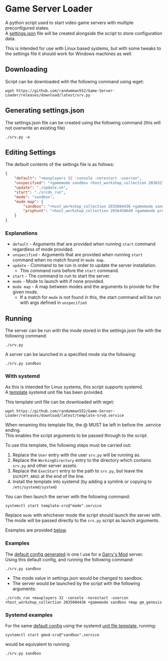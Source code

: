 # Game Server Loader
A python script used to start video game servers with multiple preconfigured states.\
A [settings.json](#editing-settings) file will be created alongside the script to store configuration data.

This is intended for use with Linux based systems, 
but with some tweaks to the settings file it should work for Windows machines as well.

## Downloading
Script can be downloaded with the following command using wget:
```shell
wget https://github.com/randomman552/Game-Server-Loader/releases/download/latest/srv.py
```

## Generating settings.json
The settings.json file can be created using the following command (this will not overwrite an existing file)
```shell
./srv.py -e
```

## Editing Settings
The default contents of the settings file is as follows:
```json
{
    "default": "+maxplayers 32 -console -norestart -usercon",
    "unspecified": "+gamemode sandbox +host_workshop_collection 2036327578 +map gm_genesis",
    "update": "./update.sh",
    "start": "./srcds_run",
    "mode": "sandbox",
    "mode map": {
        "sandbox": "+host_workshop_collection 2035084436 +gamemode sandbox +map gm_genesis",
        "prophunt": "+host_workshop_collection 2036450649 +gamemode prop_hunt +map ph_hotel"
    }
}
```

### Explanations
* `default` - Arguments that are provided when running `start` command regardless of mode provided.
* `unspecified` - Arguments that are provided when running `start` command when no match found in `mode map`.
* `update` - Command to be run in order to update the server installation.
  * This command runs before the `start` command.
* `start` - The command to run to start the server.
* `mode` - Mode to launch with if none provided.
* `mode map` - A map between modes and the arguments to provide for the given mode.
    * If a match for `mode` is not found in this, the start command will be run with args defined in `unspecified`

## Running
The server can be run with the mode stored in the settings.json file with the following command:
```shell
./srv.py
```

A server can be launched in a specified mode via the following:
```shell
./srv.py sandbox
```

### With systemd
As this is intended for Linux systems, this script supports systemd.\
A [template](template-srv@.service) systemd unit file has been provided.

This template unit file can be downloaded with wget:
```shell
wget https://github.com/randomman552/Game-Server-Loader/releases/download/latest/template-srv@.service
```
When renaming this template file, the @ MUST be left in before the .service ending.\
This enables the script arguments to be passed through to the script.

To use this template, the following steps must be carried out:
1. Replace the `User` entry with the user `srv.py` will be running as.
2. Replace the `WorkingDirectory` entry to the directory which contains `srv.py` and other server assets.
3. Replace the `ExecStart` entry to the path to `srv.py`, but leave the `$SCRIPT_ARGS` at the end of the line.
4. Install the template into systemd (by adding a symlink or copying to `/etc/systemd/system`)

You can then launch the server with the following command:
```shell
systemctl start template-srv@"mode".service
```
Replace `mode` with whichever mode the script should launch the server with.\
The mode will be passed directly to the `srv.py` script as launch arguments.

Examples are provided [below](#systemd-examples).

### Examples
The [default config generated](#editing-settings) is one I use for a [Garry's Mod](https://store.steampowered.com/app/4000/garrys_mod) server.\
Using this default config, and running the following command:
```shell
./srv.py sandbox
```
* The mode value in settings.json would be changed to sandbox.
* The server would be launched by the script with the following arguments:
```shell
./srcds_run +maxplayers 32 -console -norestart -usercon +host_workshop_collection 2035084436 +gamemode sandbox +map gm_genesis
```

### Systemd examples
For the same [default config](#editing-settings) using the systemd [unit file template](template-srv@.service), running:
```shell
systemctl start gmod-srv@"sandbox".service
```
would be equivalent to running:
```shell
./srv.py sandbox
```
